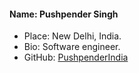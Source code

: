 #### Name: Pushpender Singh
 - Place: New Delhi, India.
 - Bio: Software engineer.
 - GitHub: [PushpenderIndia](https://github.com/PushpenderIndia)
